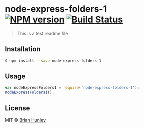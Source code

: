 # node-express-folders-1 [![NPM version](https://badge.fury.io/js/node-express-folders-1.svg)](https://npmjs.org/package/node-express-folders-1) [![Build Status](https://travis-ci.org/Brian%20Hunley/node-express-folders-1.svg?branch=master)](https://travis-ci.org/Brian%20Hunley/node-express-folders-1)

> This is a test readme file

## Installation

```sh
$ npm install --save node-express-folders-1
```

## Usage

```js
var nodeExpressFolders1 = require('node-express-folders-1');
nodeExpressFolders1();
```

## License

MIT © [Brian Hunley]()
